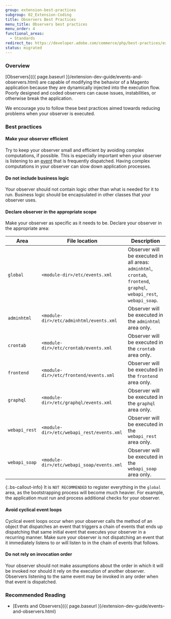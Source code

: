 ```yaml
---
group: extension-best-practices
subgroup: 02_Extension-Coding
title: Observers Best Practices
menu_title: Observers best practices
menu_order: 4
functional_areas:
  - Standards
redirect_to: https://developer.adobe.com/commerce/php/best-practices/extensions/observers/
status: migrated
---
```


### Overview
[Observers]({{ page.baseurl }}/extension-dev-guide/events-and-observers.html) are capable of modifying the behavior of a Magento application because they are dynamically injected into the execution flow. Poorly designed and coded observers can cause issues, instabilities, or otherwise break the application.

We encourage you to follow these best practices aimed towards reducing problems when your observer is executed.

### Best practices

#### Make your observer efficient

Try to keep your observer small and efficient by avoiding complex computations, if possible. This is especially important when your observer is listening to an [event](https://glossary.magento.com/event) that is frequently dispatched. Having complex computations in your observer can slow down application processes.

#### Do not include business logic

Your observer should not contain logic other than what is needed for it to run. Business logic should be encapsulated in other classes that your observer uses.

#### Declare observer in the appropriate scope

Make your observer as specific as it needs to be. Declare your observer in the appropriate area:

| Area | File location | Description |
| --- | --- | --- |
| `global` | `<module-dir>/etc/events.xml` | Observer will be executed in all areas: `adminhtml`, `crontab`, `frontend`, `graphql`, `webapi_rest`, `webapi_soap`. |
| `adminhtml` | `<module-dir>/etc/adminhtml/events.xml` | Observer will be executed in the `adminhtml` area only. |
| `crontab` | `<module-dir>/etc/crontab/events.xml` | Observer will be executed in the `crontab` area only. |
| `frontend` | `<module-dir>/etc/frontend/events.xml` | Observer will be executed in the `frontend` area only. |
| `graphql` | `<module-dir>/etc/graphql/events.xml` | Observer will be executed in the `graphql` area only. |
| `webapi_rest` | `<module-dir>/etc/webapi_rest/events.xml` | Observer will be executed in the `webapi_rest` area only. |
| `webapi_soap` | `<module-dir>/etc/webapi_soap/events.xml` | Observer will be executed in the `webapi_soap` area only. |

{:.bs-callout-info}
It is `NOT RECOMMENDED` to register everything in the `global` area, as the bootstrapping process will become much heavier. For example, the application must run and process additional checks for your observer.

#### Avoid cyclical event loops

Cyclical event loops occur when your observer calls the method of an object that dispatches an event that triggers a chain of events that ends up dispatching that same initial event that executes your observer in a recurring manner. Make sure your observer is not dispatching an event that it immediately listens to or will listen to in the chain of events that follows.

#### Do not rely on invocation order

Your observer should not make assumptions about the order in which it will be invoked nor should it rely on the execution of another observer. Observers listening to the same event may be invoked in any order when that event is dispatched.

### Recommended Reading

*  [Events and Observers]({{ page.baseurl }}/extension-dev-guide/events-and-observers.html)
